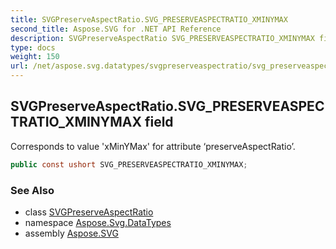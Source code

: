 ```yaml
---
title: SVGPreserveAspectRatio.SVG_PRESERVEASPECTRATIO_XMINYMAX
second_title: Aspose.SVG for .NET API Reference
description: SVGPreserveAspectRatio SVG_PRESERVEASPECTRATIO_XMINYMAX field. Corresponds to value xMinYMax for attribute preserveAspectRatio
type: docs
weight: 150
url: /net/aspose.svg.datatypes/svgpreserveaspectratio/svg_preserveaspectratio_xminymax/
---
```

## SVGPreserveAspectRatio.SVG_PRESERVEASPECTRATIO_XMINYMAX field

Corresponds to value 'xMinYMax' for attribute ‘preserveAspectRatio’.

```csharp
public const ushort SVG_PRESERVEASPECTRATIO_XMINYMAX;
```

### See Also

* class [SVGPreserveAspectRatio](../)
* namespace [Aspose.Svg.DataTypes](../../../aspose.svg.datatypes/)
* assembly [Aspose.SVG](../../../)
